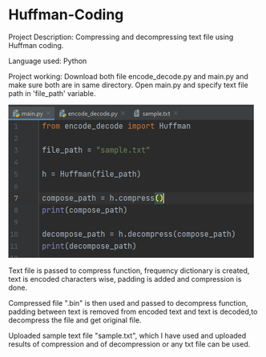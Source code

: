 # Huffman-Coding

Project Description:
Compressing and decompressing text file using Huffman coding.

Language used:
Python

Project working:
Download both file encode_decode.py and main.py and make sure both are in same directory.
Open main.py and specify text file path in 'file_path' variable.

![ScreenShot](https://github.com/pruthvi128/Huffman-Coding/blob/main/Capture.PNG)

Text file is passed to compress function, frequency dictionary is created, text is encoded characters wise, padding is added and compression is done.

Compressed file ".bin" is then used and passed to decompress function, padding between text is removed from encoded text and text is decoded,to decompress the file and get original file.

Uploaded sample text file "sample.txt", which I have used and uploaded results of compression and of decompression
or any txt file can be used.


